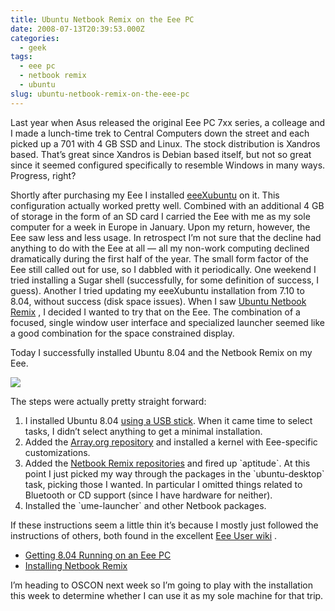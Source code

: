 ```yaml
---
title: Ubuntu Netbook Remix on the Eee PC
date: 2008-07-13T20:39:53.000Z
categories:
  - geek
tags:
  - eee pc
  - netbook remix
  - ubuntu
slug: ubuntu-netbook-remix-on-the-eee-pc
---
```

Last year when Asus released the original Eee PC 7xx series, a colleage and I made a lunch-time trek to Central Computers down the street and each picked up a 701 with 4 GB SSD and Linux. The stock distribution is Xandros based. That’s great since Xandros is Debian based itself, but not so great since it seemed configured specifically to resemble Windows in many ways. Progress, right?

Shortly after purchasing my Eee I installed [eeeXubuntu][1]  on it. This configuration actually worked pretty well. Combined with an additional 4 GB of storage in the form of an SD card I carried the Eee with me as my sole computer for a week in Europe in January. Upon my return, however, the Eee saw less and less usage. In retrospect I’m not sure that the decline had anything to do with the Eee at all — all my non-work computing declined dramatically during the first half of the year. The small form factor of the Eee still called out for use, so I dabbled with it periodically. One weekend I tried installing a Sugar shell (successfully, for some definition of success, I guess). Another I tried updating my eeeXubuntu installation from 7.10 to 8.04, without success (disk space issues). When I saw [Ubuntu Netbook Remix][2] , I decided I wanted to try that on the Eee. The combination of a focused, single window user interface and specialized launcher seemed like a good combination for the space constrained display.

Today I successfully installed Ubuntu 8.04 and the Netbook Remix on my Eee.

![][3]

The steps were actually pretty straight forward:

<ol class="arabic simple">
  <li>
    I installed Ubuntu 8.04 <a class="reference external" href="https://help.ubuntu.com/8.04/installation-guide/i386/boot-usb-files.html">using a USB stick</a>. When it came time to select tasks, I didn’t select anything to get a minimal installation.
  </li>
  <li>
    Added the <a class="reference external" href="http://array.org/ubuntu/index.html">Array.org repository</a> and installed a kernel with Eee-specific customizations.
  </li>
  <li>
    Added the <a class="reference external" href="https://launchpad.net/netbook-remix">Netbook Remix repositories</a> and fired up `aptitude`. At this point I just picked my way through the packages in the `ubuntu-desktop` task, picking those I wanted. In particular I omitted things related to Bluetooth or CD support (since I have hardware for neither).
  </li>
  <li>
    Installed the `ume-launcher` and other Netbook packages.
  </li>
</ol>

If these instructions seem a little thin it’s because I mostly just followed the instructions of others, both found in the excellent [Eee User wiki][4] .

<ul class="simple">
  <li>
    <a class="reference external" href="http://wiki.eeeuser.com/getting_ubuntu_8.04_to_work_perfectly">Getting 8.04 Running on an Eee PC</a>
  </li>
  <li>
    <a class="reference external" href="http://wiki.eeeuser.com/ubuntu_netbook_remix">Installing Netbook Remix</a>
  </li>
</ul>

I’m heading to OSCON next week so I’m going to play with the installation this week to determine whether I can use it as my sole machine for that trip.



 [1]: http://wiki.eeeuser.com/ubuntu:eeexubuntu:home
 [2]: http://www.canonical.com/netbooks
 [3]: http://yergler.net/blog/wp-content/uploads/2008/07/ubuntu-nbr.png
 [4]: http://wiki.eeeuser.com/
